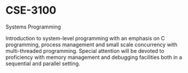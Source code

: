 # CSE-3100
Systems Programming

Introduction to system-level programming with an emphasis on C programming, process management and small scale concurrency with multi-threaded programming. Special attention will be devoted to proficiency with memory management and debugging facilities both in a sequential and parallel setting.
